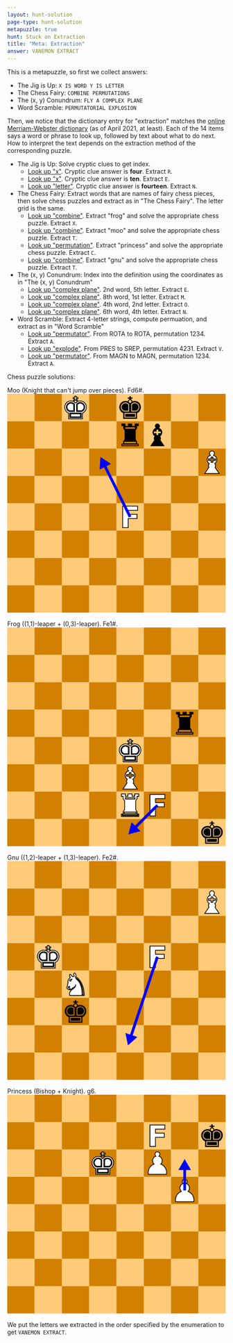 ```yaml
---
layout: hunt-solution
page-type: hunt-solution
metapuzzle: true
hunt: Stuck on Extraction
title: "Meta: Extraction"
answer: VANEMON EXTRACT
---
```


This is a metapuzzle, so first we collect answers:
* The Jig is Up: `X IS WORD Y IS LETTER`
* The Chess Fairy: `COMBINE PERMUTATIONS`
* The (x, y) Conundrum: `FLY A COMPLEX PLANE`
* Word Scramble: `PERMUTATORIAL EXPLOSION`

Then, we notice that the dictionary entry for "extraction" matches the [online Merriam-Webster dictionary](https://www.merriam-webster.com)
(as of April 2021, at least).
Each of the 14 items says a word or phrase to look up, followed by text about what to do next. How to interpret the text depends
on the extraction method of the corresponding puzzle.

* The Jig is Up: Solve cryptic clues to get index.
    * [Look up "x"](https://web.archive.org/web/20230322175457/https://www.merriam-webster.com/dictionary/x).
        Cryptic clue answer is **four**. Extract `R`.
    * [Look up "x"](https://web.archive.org/web/20230322175457/https://www.merriam-webster.com/dictionary/x).
        Cryptic clue answer is **ten**. Extract `E`.
    * [Look up "letter"](https://web.archive.org/web/20231029144752/https://www.merriam-webster.com/dictionary/letter).
        Cryptic clue answer is **fourteen**. Extract `N`.
* The Chess Fairy: Extract words that are names of fairy chess pieces, then solve chess puzzles and extract as in "The Chess Fairy".
The letter grid is the same.
    * [Look up "combine"](https://web.archive.org/web/20230926003732/https://www.merriam-webster.com/dictionary/combine).
        Extract "frog" and solve the appropriate chess puzzle. Extract `X`.
    * [Look up "combine"](https://web.archive.org/web/20230926003732/https://www.merriam-webster.com/dictionary/combine).
        Extract "moo" and solve the appropriate chess puzzle. Extract `T`.
    * [Look up "permutation"](https://web.archive.org/web/20221205133251/https://www.merriam-webster.com/dictionary/permutation).
        Extract "princess" and solve the appropriate chess puzzle. Extract `C`.
    * [Look up "combine"](https://web.archive.org/web/20230926003732/https://www.merriam-webster.com/dictionary/combine).
        Extract "gnu" and solve the appropriate chess puzzle. Extract `T`.
* The (x, y) Conundrum: Index into the definition using the coordinates as in "The (x, y) Conundrum"
    * [Look up "complex plane"](https://web.archive.org/web/20230127221211/https://www.merriam-webster.com/dictionary/complex%20plane).
        2nd word, 5th letter. Extract `E`.
    * [Look up "complex plane"](https://web.archive.org/web/20230127221211/https://www.merriam-webster.com/dictionary/complex%20plane).
        8th word, 1st letter. Extract `M`.
    * [Look up "complex plane"](https://web.archive.org/web/20230127221211/https://www.merriam-webster.com/dictionary/complex%20plane).
        4th word, 2nd letter. Extract `O`.
    * [Look up "complex plane"](https://web.archive.org/web/20230127221211/https://www.merriam-webster.com/dictionary/complex%20plane).
        6th word, 4th letter. Extract `N`.
* Word Scramble: Extract 4-letter strings, compute permuation, and extract as in "Word Scramble"
    * [Look up "permutator"](https://web.archive.org/web/20230507214147/https://www.merriam-webster.com/dictionary/permutator).
        From ROTA to ROTA, permutation 1234. Extract `A`.
    * [Look up "explode"](https://web.archive.org/web/20230430104814/https://www.merriam-webster.com/dictionary/explode).
        From PRES to SREP, permutation 4231. Extract `V`.
    * [Look up "permutator"](https://web.archive.org/web/20230507214147/https://www.merriam-webster.com/dictionary/permutator).
        From MAGN to MAGN, permutation 1234. Extract `A`.

Chess puzzle solutions:
<div class="chess-flexbox">
    <div class="chessboard">
        <p>Moo (Knight that can't jump over pieces). Fd6#.<img class="chessboard" src="../chessboards/solution-21.svg"></p>
        <p>Frog ((1,1)-leaper + (0,3)-leaper). Fe1#.<img class="chessboard" src="../chessboards/solution-20.svg"></p>
    </div>
    <div class="chessboard">
        <p>Gnu ((1,2)-leaper + (1,3)-leaper). Fe2#.<img class="chessboard" src="../chessboards/solution-23.svg"></p>
        <p>Princess (Bishop + Knight). g6.<img class="chessboard" src="../chessboards/solution-22.svg"></p>
    </div>
</div>

We put the letters we extracted in the order specified by the enumeration to get `VANEMON EXTRACT`.